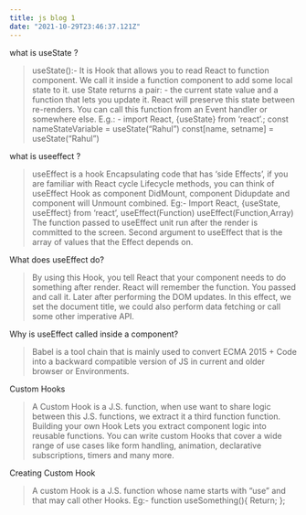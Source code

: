 ```yaml
---
title: js blog 1
date: "2021-10-29T23:46:37.121Z"
---
```


 what is useState ?

> useState():- It is Hook that allows you to read React to function component. We call it inside a function component to add some local state to it.
use State returns a pair: - the current state value and a function that lets you update it.
React will preserve this state between re-renders.
You can call this function from an Event handler or somewhere else.
>E.g.: - import React, {useState} from ‘react’.;
const nameStateVariable = useState(“Rahul”)
const[name, setname] = useState(“Rahul”)

what is useeffect ? 
> useEffect is a hook Encapsulating code that has ‘side Effects’, if you are familiar with React cycle 
Lifecycle methods, you can think of useEffect Hook as component DidMount, component Didupdate and component will Unmount combined.
Eg:-
>Import React, {useState, useEffect} from ‘react’,
useEffect(Function)
useEffect(Function,Array)
The function passed to useEffect unit run after the render is committed to the screen. 
Second argument to useEffect that is the array of values that the Effect depends on.


What does  useEffect do?    
>By using this Hook, you tell React that your component needs to do something after render. React will remember the function. You passed and call it. Later after performing the DOM updates. In this effect, we set the document title, we could also perform data fetching or call some other imperative API.


Why is useEffect called inside a component?
> Babel is a tool chain that is mainly used to convert ECMA 2015 + Code into a backward compatible version of JS in current and older browser or Environments.

Custom Hooks
> A Custom Hook is a J.S. function, when use want to share logic between this J.S. functions, we extract it a third function function.
Building your own Hook Lets you extract component logic into reusable functions.
You can write custom Hooks that cover a wide range of use cases like form handling, animation, declarative subscriptions, timers and many more.

Creating Custom Hook
> A custom Hook is a J.S. function whose name starts with “use” and that may call other Hooks.
Eg:- function useSomething(){
Return;
};

